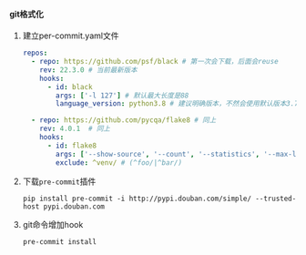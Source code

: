 #### git格式化

1. 建立per-commit.yaml文件

   ```yaml
   repos:
     - repo: https://github.com/psf/black # 第一次会下载，后面会reuse
       rev: 22.3.0 # 当前最新版本
       hooks:
         - id: black
           args: ['-l 127'] # 默认最大长度是88
           language_version: python3.8 # 建议明确版本，不然会使用默认版本3.7(https://pre-commit.com/#top_level-default_language_version)
   
     - repo: https://github.com/pycqa/flake8 # 同上
       rev: 4.0.1  # 同上
       hooks:
         - id: flake8
           args: ['--show-source', '--count', '--statistics', '--max-line-length=127', '--max-complexity=10', '--extend-ignore=E203,E402,C901,W291,E501'] # 默认最大长度79，复杂度和可选忽略错误可以看情况更新，其默认值可通过flake8 -h查看
           exclude: ^venv/ # (^foo/|^bar/)
   
   ```

2. 下载`pre-commit`插件

   ```shell
   pip install pre-commit -i http://pypi.douban.com/simple/ --trusted-host pypi.douban.com
   ```

3. git命令增加hook

   ```shell
   pre-commit install
   ```

   

